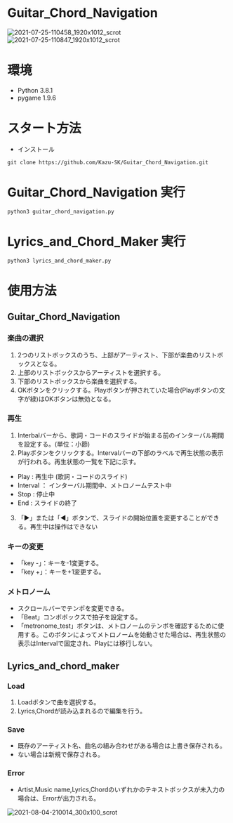 # Guitar_Chord_Navigation
![2021-07-25-110458_1920x1012_scrot](https://user-images.githubusercontent.com/61465092/130795013-3387e9f6-554b-40b3-bee1-8ccca8689f2f.png)
![2021-07-25-110847_1920x1012_scrot](https://user-images.githubusercontent.com/61465092/130794739-8cf0e5a7-5651-40d4-b288-2220e158b8f7.png)


# 環境
* Python 3.8.1
* pygame 1.9.6

# スタート方法
* インストール
```
git clone https://github.com/Kazu-SK/Guitar_Chord_Navigation.git
```

# Guitar_Chord_Navigation 実行
```
python3 guitar_chord_navigation.py
```

# Lyrics_and_Chord_Maker 実行
```
python3 lyrics_and_chord_maker.py
```

# 使用方法
## Guitar_Chord_Navigation
### 楽曲の選択
1. 2つのリストボックスのうち、上部がアーティスト、下部が楽曲のリストボックスとなる。
2. 上部のリストボックスからアーティストを選択する。
3. 下部のリストボックスから楽曲を選択する。
4. OKボタンをクリックする。Playボタンが押されていた場合(Playボタンの文字が緑)はOKボタンは無効となる。

### 再生
1. Interbalバーから、歌詞・コードのスライドが始まる前のインターバル期間を設定する。(単位：小節)
2. Playボタンをクリックする。Intervalバーの下部のラベルで再生状態の表示が行われる。再生状態の一覧を下記に示す。
 - Play : 再生中 (歌詞・コードのスライド)
 - Interval ： インターバル期間中、メトロノームテスト中
 - Stop : 停止中 
 - End : スライドの終了

3. 「▶」または「◀」ボタンで、スライドの開始位置を変更することができる。再生中は操作はできない

### キーの変更
- 「key -」：キーを-1変更する。
- 「key +」：キーを+1変更する。

### メトロノーム
- スクロールバーでテンポを変更できる。
- 「Beat」コンボボックスで拍子を設定する。
- 「metronome_test」ボタンは、メトロノームのテンポを確認するために使用する。このボタンによってメトロノームを始動させた場合は、再生状態の表示はIntervalで固定され、Playには移行しない。


## Lyrics_and_chord_maker
### Load
1. Loadボタンで曲を選択する。
2. Lyrics,Chordが読み込まれるので編集を行う。

### Save
- 既存のアーティスト名、曲名の組み合わせがある場合は上書き保存される。
- ない場合は新規で保存される。

### Error
- Artist,Music name,Lyrics,Chordのいずれかのテキストボックスが未入力の場合は、Errorが出力される。

![2021-08-04-210014_300x100_scrot](https://user-images.githubusercontent.com/61465092/130794464-6eea9d4c-ccfa-472f-afb1-e5713e74dd98.png)

